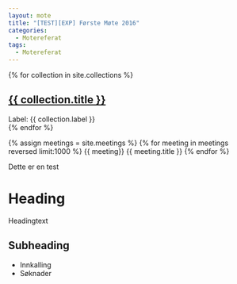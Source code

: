 ```yaml
--- 
layout: mote
title: "[TEST][EXP] Første Møte 2016"
categories:
  - Motereferat
tags:
  - Motereferat
--- 
```


{% for collection in site.collections %}
    <section>
        <h1><a href="{{ collection.directory }}">{{ collection.title }}</a></h1>
        Label: {{ collection.label }}
    </section>
{% endfor %}


{% assign meetings = site.meetings %}
{% for meeting in meetings reversed limit:1000 %}
    {{ meeting}}
    {{ meeting.title }}
{% endfor %}

Dette er en test


# Heading
Headingtext


## Subheading

* Innkalling
* Søknader

 [1]: #
 [2]: #
 [3]: #
 [4]: #
 [5]: #
 [6]: #
 [7]: #
 [8]: #
 [9]: #
 [10]: #